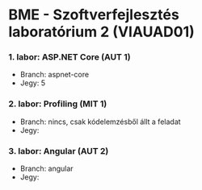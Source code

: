 # BME - Szoftverfejlesztés laboratórium 2 (VIAUAD01)

### 1. labor: ASP.NET Core (AUT 1)
- Branch: aspnet-core
- Jegy: 5

### 2. labor: Profiling (MIT 1)
- Branch: nincs, csak kódelemzésből állt a feladat
- Jegy:

### 3. labor: Angular (AUT 2)
- Branch: angular
- Jegy:
